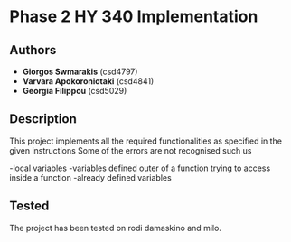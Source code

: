 # Phase 2 HY 340 Implementation

## Authors
- **Giorgos Swmarakis**      (csd4797)
- **Varvara Apokoroniotaki** (csd4841)
- **Georgia Filippou**       (csd5029)

## Description
This project implements all the required functionalities as specified in the given instructions
Some of the errors are not recognised such us

-local variables
-variables defined outer of a function trying to access inside a function
-already defined variables



## Tested
The project has been tested on rodi damaskino and milo.
